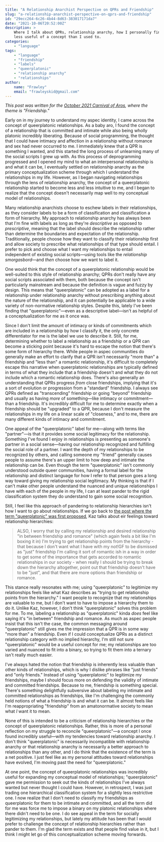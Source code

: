 ```yaml
---
title: "A Relationship Anarchist Perspective on QPRs and Friendship"
slug: "a-relationship-anarchist-perspective-on-qprs-and-friendship"
id: "29ecc264-6c26-4b44-8d63-383017171da7"
date: "2021-10-06T20:52:00Z"
description: >
    Where I talk about QPRs, relationship anarchy, how I personally find QPRs
    less useful of a concept than I used to.
categories:
    - "language"
tags:
    - "language"
    - "friendship"
    - "labels"
    - "queerplatonic"
    - "relationship anarchy"
    - "relationships"
author:
    name: "Frawley"
    email: "frawleyskid@gmail.com"
---
```


*This post was written for the [October 2021 Carnival of
Aros](https://violetemeraldx.wordpress.com/2021/10/01/carnival-of-aros-october-2021-call-for-submissions-friendship/),
where the theme is "Friendship."*

Early on in my journey to understand my aspec identity, I came across the
concept of queerplatonic relationships. As a baby aro, I found the concept of a
relationship that is committed and intimate while also being wholly platonic
incredibly liberating. Because of social programming, the thought that I could
have intimacy and affection in a relationship without romance and sex had never
occurred to me. I immediately knew that a QPR is something I wanted, and this
started the long process of unlearning many of the social scripts I grew up
with. As this process of deprogramming progressed and I opened my mind to what
an interpersonal relationship is and what it can be, I eventually settled on
relationship anarchy as the primary conceptualization scheme through which I
understand the relationships in my life. However, as I began navigating
relationships through the lens of relationship anarchy, the concept of a
queerplatonic relationship started to become less and less intuitive to me, and
I began to realize that the concept doesn't necessarily map well to my
conceptual model of relationships.

Many relationship anarchists choose to eschew labels in their relationships, as
they consider labels to be a form of classification and classification a form
of hierarchy. My approach to relationship anarchy has always been that I'm fine
with labels as long as they're *descriptive* as opposed to *prescriptive*,
meaning that the label should describe the relationship rather than determine
the boundaries and expectation of the relationship. Traditionally, people
choose how they want to classify their relationship first and allow society to
prescribe what relationships of that type should entail. I prefer to pick and
choose what I want my relationships to entail independent of existing social
scripts—using tools like the *relationship smorgasbord*—and *then* choose how
we want to label it.

One would think that the concept of a queerplatonic relationship would be
well-suited to this style of relationship anarchy; QPRs don't really have any
social scripts associated with them, both because the concept isn't
particularly mainstream and because the definition is vague and fuzzy by
design. This means that "queerplatonic" can be adopted as a label for a
relationship under relationship anarchy without prescribing anything about the
nature of the relationship, and it can potentially be applicable to a wide
variety of non-normative relationship styles. Despite this, lately I've been
finding that "queerplatonic"—even as a descriptive label—isn't as helpful of a
conceptualization for me as it once was.

Since I don't limit the amount of intimacy or kinds of commitments which are
included in a relationship by how I classify it, the only concrete
differentiator for me is the label we use to describe it. Still, for me,
determining whether to label a relationship as a friendship or a QPR can become
a sticking point because it's hard to escape the notion that there's some form
of hierarchy there. While people in aspec communities do generally make an
effort to clarify that a QPR isn't necessarily "more than" a friendship and
"less than" a romantic relationship, it's difficult to completely escape this
narrative when queerplatonic relationships are typically defined in terms of
what they include that a friendship doesn't and what they do not include which
a romantic relationship does. There's also generally an understanding that QPRs
progress *from* close friendships, implying that it's a sort of evolution or
progression from a "standard" friendship. I always see QPRs defined as
"transcending" friendship or going "beyond" friendship and usually as having
*more* of something—like intimacy or commitment—than a friendship. It's
incredibly difficult for me to determine exactly when a friendship should be
"upgraded" to a QPR, because I don't measure the relationships in my life on a
linear scale of "closeness," and to me, there are many different kinds of
intimacy and commitment.

One appeal of the "queerplatonic" label for me—along with terms like
"partner"—is that it provides some social legitimacy for the relationship.
Something I've found I enjoy in relationships is presenting as someone's
partner in a social sense—having our relationship recognized and fulfilling the
social role of a partner. I want the depth of my relationships to be recognized
by others, and calling someone my "friend" generally causes people to assume
there's an upper limit to how deep and intimate the relationship can be. Even
though the term "queerplatonic" isn't commonly understood outside queer
communities, having a formal label for the relationship and distinct language
for how I refer to that person goes a long way toward giving my relationship
social legitimacy. My thinking is that if I can't make other people understand
the nuanced and unique relationships I have with each of the people in my life,
I can at least pander to the rigid classification system they do understand to
gain some social recognition.

Still, I feel like this approach of pandering to relationship hierarchies isn't
how I want to go about relationships. If we go back to [the post where the term
"queerplatonic" was first proposed](https://kaz.dreamwidth.org/238564.html),
Kaz talks about eir feelings toward relationship hierarchies:

> ALSO, I worry that by calling my relationship and desired relationship "in
> between friendship and romance" (which again feels a bit like I'm boxing it
> in) I'm trying to get relationship points from the hierarchy - that because I
> don't want what I have with my not!GF to be dismissed as "just" friendship
> I'm calling it sort of romantic ish in a way in order to get some of the
> importance that gets accorded to romantic relationships in our society - when
> really I should be trying to break down the hierarchy altogether, point out
> that friendship doesn't have to be "just", and that there are more options
> than friendship or romance.

This stance really resonates with me; using "queerplatonic" to legitimize my
relationships feels like what Kaz describes as "trying to get relationship
points from the hierarchy." I want people to recognize that my relationships
are valuable to me, but I don't want to have to impose a hierarchy them to do
it. Unlike Kaz, however, I don't think "queerplatonic" solves this problem for
me. To me, labeling a relationship as "queerplatonic" kinda *does* feel like
saying it's "in between" friendship and romance. As much as aspec people insist
that this isn't the case, the common messaging around "queerplatonic" still
gives me the impression that a QPR is in some way "more than" a friendship.
Even if I could conceptualize QPRs as a distinct relationship category with no
implied hierarchy, I'm still not sure "queerplatonic" would be a useful concept
for me; my relationships are too varied and nuanced to fit into a binary, so
trying to fit them into a ternary isn't really much easier.

I've always hated the notion that friendship is inherently less valuable than
other kinds of relationships, which is why I dislike phrases like "just
friends" and "only friends." Instead of using "queerplatonic" to legitimize my
friendships, maybe I should focus more on defending the validity of intimate
and committed friendships. Because to me, friendship is something special.
There's something delightfully subversive about labeling my intimate and
committed relationships as friendships, like I'm challenging the commonly held
notions of what a friendship is and what it can be. It almost feels like I'm
reappropriating "friendship" from an amatonormative society to mean what *I*
want it to mean.

None of this is intended to be a criticism of relationship hierarchies or the
concept of queerplatonic relationships. Rather, this is more of a personal
reflection on my struggle to reconcile "queerplatonic"—a concept I once found
incredibly useful—with my tendencies toward relationship anarchy. I don't think
"queerplatonic" is necessarily incompatible with relationship anarchy or that
relationship anarchy is necessarily a better approach to relationships than any
other, and I do think that the existence of the term is a net positive. I just
feel like as my personal attitudes toward relationships have evolved, I'm
moving past the need for "queerplatonic."

At one point, the concept of queerplatonic relationships was incredibly useful
for expanding my conceptual model of relationships; "queerplatonic" gave me
permission to seek out the kinds of relationships I've always wanted but never
thought I could have. However, in retrospect, I was just trading one
hierarchical classification system for a slightly less restrictive one. I now
realize that I don't need to classify my friendships as queerplatonic for them
to be intimate and committed, and all the term did for me was force me to
impose a binary on my platonic relationships where there didn't need to be one.
I do see appeal in the term for socially legitimizing my relationships, but
lately my attitude has been that I would prefer to challenge the concept of
relationship hierarchies rather than pander to them. I'm glad the term exists
and that people find value in it, but I think I might let go of this
conceptualization scheme moving forwards.
